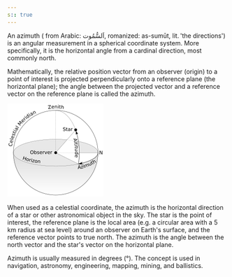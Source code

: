 ```yaml
---
s:: true
---
```

An azimuth ( from Arabic: اَلسُّمُوت, romanized: as-sumūt, lit. 'the directions') is an angular measurement in a spherical coordinate system. More specifically, it is the horizontal angle from a cardinal direction, most commonly north.

Mathematically, the relative position vector from an observer (origin) to a point of interest is projected perpendicularly onto a reference plane (the horizontal plane); the angle between the projected vector and a reference vector on the reference plane is called the azimuth.

![Pasted image 20230110105006.png](../../../AA%20%20-%20%20Assets/Pasted%20image%2020230110105006.png)


When used as a celestial coordinate, the azimuth is the horizontal direction of a star or other astronomical object in the sky. The star is the point of interest, the reference plane is the local area (e.g. a circular area with a 5 km radius at sea level) around an observer on Earth's surface, and the reference vector points to true north. The azimuth is the angle between the north vector and the star's vector on the horizontal plane.

Azimuth is usually measured in degrees (°). The concept is used in navigation, astronomy, engineering, mapping, mining, and ballistics.